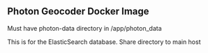 ## Photon Geocoder Docker Image

Must have photon-data directory in /app/photon_data

This is for the ElasticSearch database. Share directory to main host